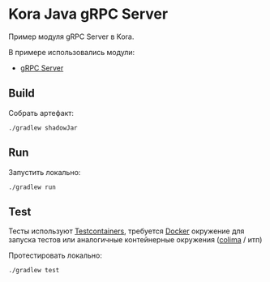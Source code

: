 # Kora Java gRPC Server

Пример модуля gRPC Server в Kora.

В примере использовались модули:
- [gRPC Server](https://kora-projects.github.io/kora-docs/ru/documentation/grpc-server/)

## Build

Собрать артефакт:

```shell
./gradlew shadowJar
```

## Run

Запустить локально:
```shell
./gradlew run
```

## Test

Тесты используют [Testcontainers](https://java.testcontainers.org/), требуется [Docker](https://docs.docker.com/engine/install/) окружение для запуска тестов или аналогичные контейнерные окружения ([colima](https://github.com/abiosoft/colima) / итп)

Протестировать локально:
```shell
./gradlew test
```

